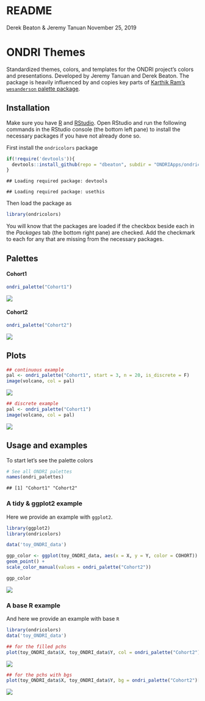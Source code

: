 README
================
Derek Beaton & Jeremy Tanuan
November 25, 2019

# **ONDRI Themes**

Standardized themes, colors, and templates for the ONDRI project’s
colors and presentations. Developed by Jeremy Tanuan and Derek Beaton.
The package is heavily influenced by and copies key parts of [Karthik
Ram’s `wesanderson` palette
package](https://github.com/karthik/wesanderson).

## **Installation**

Make sure you have [R](https://cran.r-project.org/) and
[RStudio](https://www.rstudio.com/products/rstudio/download/). Open
RStudio and run the following commands in the RStudio console (the
bottom left pane) to install the necessary packages if you have not
already done so.

First install the `ondricolors` package

``` r
if(!require('devtools')){
  devtools::install_github(repo = "dbeaton", subdir = "ONDRIApps/ondricolors")
}
```

    ## Loading required package: devtools

    ## Loading required package: usethis

Then load the package as

``` r
library(ondricolors)
```

You will know that the packages are loaded if the checkbox beside each
in the *Packages* tab (the bottom right pane) are checked. Add the
checkmark to each for any that are missing from the necessary packages.

## **Palettes**

#### **Cohort1**

``` r
ondri_palette("Cohort1")
```

![](README_files/figure-gfm/unnamed-chunk-3-1.png)<!-- -->

#### **Cohort2**

``` r
ondri_palette("Cohort2")
```

![](README_files/figure-gfm/unnamed-chunk-4-1.png)<!-- -->

## **Plots**

``` r
## continuous example
pal <- ondri_palette("Cohort1", start = 3, n = 20, is_discrete = F)
image(volcano, col = pal)
```

![](README_files/figure-gfm/unnamed-chunk-5-1.png)<!-- -->

``` r
## discrete example
pal <- ondri_palette("Cohort1")
image(volcano, col = pal)
```

![](README_files/figure-gfm/unnamed-chunk-6-1.png)<!-- -->

## **Usage and examples**

To start let’s see the palette colors

``` r
# See all ONDRI palettes
names(ondri_palettes)
```

    ## [1] "Cohort1" "Cohort2"

### A tidy & ggplot2 example

Here we provide an example with `ggplot2`.

``` r
library(ggplot2)
library(ondricolors)

data('toy_ONDRI_data')

ggp_color <- ggplot(toy_ONDRI_data, aes(x = X, y = Y, color = COHORT)) +
geom_point() +
scale_color_manual(values = ondri_palette("Cohort2"))

ggp_color
```

![](README_files/figure-gfm/unnamed-chunk-8-1.png)<!-- -->

### A base R example

And here we provide an example with base `R`

``` r
library(ondricolors)
data('toy_ONDRI_data')

## for the filled pchs
plot(toy_ONDRI_data$X, toy_ONDRI_data$Y, col = ondri_palette("Cohort2")[as.character(toy_ONDRI_data$COHORT)], pch = 20)
```

![](README_files/figure-gfm/unnamed-chunk-9-1.png)<!-- -->

``` r
## for the pchs with bgs
plot(toy_ONDRI_data$X, toy_ONDRI_data$Y, bg = ondri_palette("Cohort2")[as.character(toy_ONDRI_data$COHORT)], pch = 21)
```

![](README_files/figure-gfm/unnamed-chunk-9-2.png)<!-- -->
